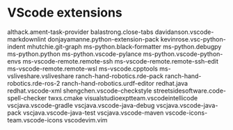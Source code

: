 # VScode extensions

althack.ament-task-provider
balastrong.close-tabs
davidanson.vscode-markdownlint
donjayamanne.python-extension-pack
kevinrose.vsc-python-indent
mhutchie.git-graph
ms-python.black-formatter
ms-python.debugpy
ms-python.python
ms-python.vscode-pylance
ms-python.vscode-python-envs
ms-vscode-remote.remote-ssh
ms-vscode-remote.remote-ssh-edit
ms-vscode-remote.remote-wsl
ms-vscode.cpptools
ms-vsliveshare.vsliveshare
ranch-hand-robotics.rde-pack
ranch-hand-robotics.rde-ros-2
ranch-hand-robotics.urdf-editor
redhat.java
redhat.vscode-xml
shengchen.vscode-checkstyle
streetsidesoftware.code-spell-checker
twxs.cmake
visualstudioexptteam.vscodeintellicode
vscjava.vscode-gradle
vscjava.vscode-java-debug
vscjava.vscode-java-pack
vscjava.vscode-java-test
vscjava.vscode-maven
vscode-icons-team.vscode-icons
vscodevim.vim
